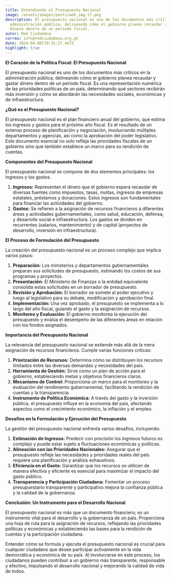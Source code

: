 ```yaml
---
title: Entendiendo el Presupuesto Nacional
image: /assets/images/posts/web_img-17.png
description: El presupuesto nacional es uno de los documentos más críticos en la
  administración pública, delineando cómo el gobierno planea recaudar y gastar
  dinero dentro de un período fiscal.
autor: Red Ciudadana
correo: info@redciudadana.org.gt
date: 2024-04-08T19:31:27.447Z
highlight: true
---
```

**El Corazón de la Política Fiscal: El Presupuesto Nacional**

El presupuesto nacional es uno de los documentos más críticos en la administración pública, delineando cómo el gobierno planea recaudar y gastar dinero dentro de un período fiscal. Es una representación numérica de las prioridades políticas de un país, determinando qué sectores recibirán más inversión y cómo se abordarán las necesidades sociales, económicas y de infraestructura.

**¿Qué es el Presupuesto Nacional?**

El presupuesto nacional es el plan financiero anual del gobierno, que estima los ingresos y gastos para el próximo año fiscal. Es el resultado de un extenso proceso de planificación y negociación, involucrando múltiples departamentos y agencias, así como la aprobación del poder legislativo. Este documento esencial no solo refleja las prioridades fiscales de un gobierno sino que también establece un marco para su rendición de cuentas.

**Componentes del Presupuesto Nacional**

El presupuesto nacional se compone de dos elementos principales: los ingresos y los gastos.

1. **Ingresos:** Representan el dinero que el gobierno espera recaudar de diversas fuentes como impuestos, tasas, multas, ingresos de empresas estatales, préstamos y donaciones. Estos ingresos son fundamentales para financiar las actividades del gobierno.
2. **Gastos:** Se refieren a la asignación de recursos financieros a diferentes áreas y actividades gubernamentales, como salud, educación, defensa, y desarrollo social e infraestructura. Los gastos se dividen en recurrentes (salarios, mantenimiento) y de capital (proyectos de desarrollo, inversión en infraestructura).

**El Proceso de Formulación del Presupuesto**

La creación del presupuesto nacional es un proceso complejo que implica varios pasos:

1. **Preparación:** Los ministerios y departamentos gubernamentales preparan sus solicitudes de presupuesto, estimando los costos de sus programas y proyectos.
2. **Presentación:** El Ministerio de Finanzas o la entidad equivalente consolida estas solicitudes en un borrador de presupuesto.
3. **Revisión y Aprobación:** El borrador se somete al poder ejecutivo y luego al legislativo para su debate, modificación y aprobación final.
4. **Implementación:** Una vez aprobado, el presupuesto se implementa a lo largo del año fiscal, guiando el gasto y la asignación de recursos.
5. **Monitoreo y Evaluación:** El gobierno monitorea la ejecución del presupuesto y evalúa el desempeño de las diferentes áreas en relación con los fondos asignados.

**Importancia del Presupuesto Nacional**

La relevancia del presupuesto nacional se extiende más allá de la mera asignación de recursos financieros. Cumple varias funciones críticas:

1. **Priorización de Recursos:** Determina cómo se distribuyen los recursos limitados entre las diversas demandas y necesidades del país.
2. **Herramienta de Gestión:** Sirve como un plan de acción para el gobierno, estableciendo metas y objetivos financieros claros.
3. **Mecanismo de Control:** Proporciona un marco para el monitoreo y la evaluación del rendimiento gubernamental, facilitando la rendición de cuentas y la transparencia.
4. **Instrumento de Política Económica:** A través del gasto y la inversión pública, el presupuesto influye en la economía del país, afectando aspectos como el crecimiento económico, la inflación y el empleo.

**Desafíos en la Formulación y Ejecución del Presupuesto**

La gestión del presupuesto nacional enfrenta varios desafíos, incluyendo:

1. **Estimación de Ingresos:** Predecir con precisión los ingresos futuros es complejo y puede estar sujeto a fluctuaciones económicas y políticas.
2. **Alineación con las Prioridades Nacionales:** Asegurar que el presupuesto refleje las necesidades y prioridades reales del país requiere una planificación y análisis exhaustivos.
3. **Eficiencia en el Gasto:** Garantizar que los recursos se utilicen de manera efectiva y eficiente es esencial para maximizar el impacto del gasto público.
4. **Transparencia y Participación Ciudadana:** Fomentar un proceso presupuestario transparente y participativo mejora la confianza pública y la calidad de la gobernanza.

**Conclusión: Un Instrumento para el Desarrollo Nacional**

El presupuesto nacional es más que un documento financiero; es un instrumento vital para el desarrollo y la gobernanza de un país. Proporciona una hoja de ruta para la asignación de recursos, reflejando las prioridades políticas y económicas y estableciendo las bases para la rendición de cuentas y la participación ciudadana.

Entender cómo se formula y ejecuta el presupuesto nacional es crucial para cualquier ciudadano que desee participar activamente en la vida democrática y económica de su país. Al involucrarse en este proceso, los ciudadanos pueden contribuir a un gobierno más transparente, responsable y efectivo, impulsando el desarrollo nacional y mejorando la calidad de vida de todos.